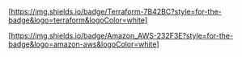 [https://img.shields.io/badge/Terraform-7B42BC?style=for-the-badge&logo=terraform&logoColor=white]

[https://img.shields.io/badge/Amazon_AWS-232F3E?style=for-the-badge&logo=amazon-aws&logoColor=white]
